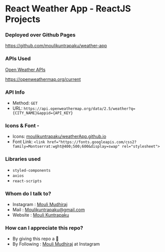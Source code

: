 # React Weather App - ReactJS Projects

### Deployed over Github Pages 
https://github.com/moulikuntrapaku/weather-app

### APIs Used
[Open Weather APIs](https://openweathermap.org/)

https://openweathermap.org/current

### API Info
* Method: `GET`
* URL: `https://api.openweathermap.org/data/2.5/weather?q={CITY_NAME}&appid={API_KEY}`

### Icons & Font -
* Icons: [moulikuntrapaku/weatherApp.github.io](https://github.com/moulikuntrapaku/weatherApp.github.io/tree/master/public/icons)
* Font Link: `<link href="https://fonts.googleapis.com/css2?family=Montserrat:wght@400;500;600&display=swap" rel="stylesheet">`

### Libraries used
* `styled-components`
* `axios`
* `react-scripts`

### Whom do I talk to? ###

* Instagram : [Mouli Mudhiraj](https://www.instagram.com/mouli_mudhiraj/)
* Mail : Moulikuntrapaku@gmail.com
* Website : [Mouli Kuntrapaku](https://moulikuntrapaku.github.io/Home.html)

### How can I appreciate this repo? ###

* By giving this repo a 🌟
* By Following : [Mouli Mudhiraj](https://www.instagram.com/mouli_mudhiraj/) at Instagram
